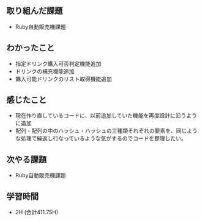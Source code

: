 ## 取り組んだ課題
- Ruby自動販売機課題
  
## わかったこと  
- 指定ドリンク購入可否判定機能追加
- ドリンクの補充機能追加
- 購入可能ドリンクのリスト取得機能追加
  
## 感じたこと  
- 現在作り直しているコードに、以前追加していた機能を再度設計に沿うように追加
- 配列・配列の中のハッシュ・ハッシュの三種類それぞれの要素を、同じような処理で繰返し行なっているような気がするのでコードを整理したい。
  
## 次やる課題  
- Ruby自動販売機課題
  
## 学習時間  
- 2H (合計411.75H)
